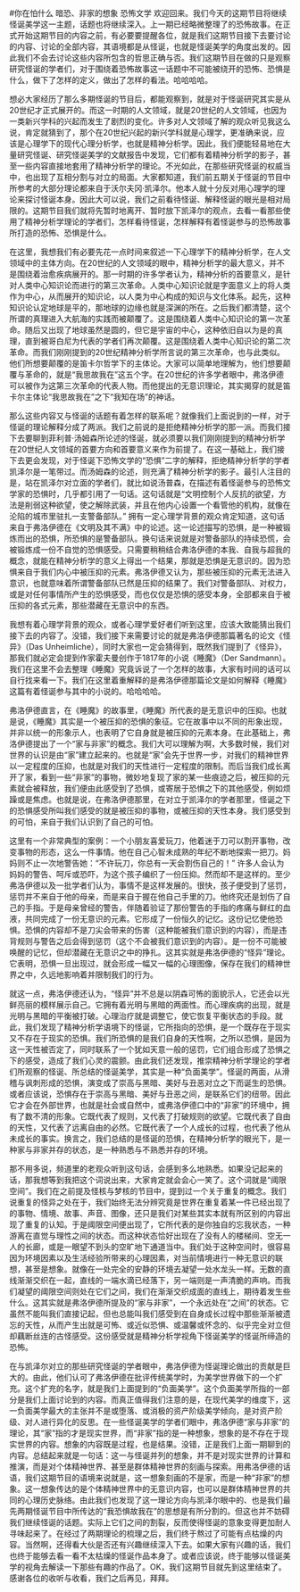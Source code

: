#你在怕什么 暗恐、非家的想象 恐怖文学
欢迎回来。我们今天的这期节目将继续怪诞美学这一主题，话题也将继续深入。上一期已经略微整理了的恐怖故事。在正式开始这期节目的内容之前，有必要要提醒各位，就是我们这期节目接下去要讨论的内容、讨论的全部内容，其语境都是从怪诞，也就是怪诞美学的角度出发的。因此我们不会去讨论这些内容所包含的哲思正确与否。我们这期节目在做的只是观察研究怪诞的学者们，对于围绕着恐怖故事这一话题中不可能被绕开的恐怖、恐惧是什么，做下了怎样的定义，做出了怎样的看法。哈哈哈哈。

想必大家经历了那么多期怪诞的节目后，都能观察到，就是对于怪诞研究其实是从20世纪才正式展开的。而这一时期的人文领域，就是20世纪的人文领域，也因为一类新兴学科的兴起而发生了剧烈的变化。许多对人文领域了解的观众听见我这么说，肯定就猜到了，那个在20世纪兴起的新兴学科就是心理学，更准确来说，应该是心理学下的现代心理分析学，也就是精神分析学。因此，我们便能轻易地在大量研究怪诞、研究怪诞美学的文献报告中发现，它们都有着精神分析学的影子，甚至一些内容直接地套用了精神分析学的理论。不光如此，在那些研究怪诞的权威当中，也出现了互相分割与对立的局面。大家都知道，我们前五期关于怪诞的节目中所参考的大部分理论都来自于沃尔夫冈·凯泽尔。他本人就十分反对用心理学的理论来探讨怪诞本身。因此大可以说，我们之前看待怪诞、解释怪诞的眼光是相对局限的。这期节目我们就将先暂时地离开、暂时放下凯泽尔的观点，去看一看那些使用了精神分析学理论的学者们，怎样看待怪诞，怎样解释有着怪诞参与的恐怖故事所打造的恐怖、恐惧是什么。

在这里，我想我们有必要先花一点时间来叙述一下心理学下的精神分析学，在人文领域中的主体方向。在20世纪的人文领域的眼中，精神分析学的最大意义，并不是围绕着治愈疾病展开的。那一时期的许多学者认为，精神分析的首要意义，是针对人类中心知识论而进行的第三次革命。人类中心知识论就是字面意义上的将人类作为中心，从而展开的知识论，以人类为中心构成的知识与文化体系。起先，这种知识论认定地球是平的，那地球的边缘也就是深渊的所在。之后我们都清楚，这个所谓的真理进入大航海的实践而被颠覆了。这是围绕着人类中心知识论的第一次革命。随后又出现了地球虽然是圆的，但它是宇宙的中心，这种依旧自以为是的真理，直到被哥白尼为代表的学者们再次颠覆。这是围绕着人类中心知识论的第二次革命。而我们刚刚提到的20世纪精神分析学所言说的第三次革命，也与此类似。他们所想要颠覆的是笛卡尔哲学下的主体论。大家可以简单地理解为，他们想要颠覆与革命的，就是“我思故我在”这五个字。在20世纪的许多学者眼中，弗洛伊德可以被作为这第三次革命的代表人物。而他提出的无意识理论，其实揭穿的就是笛卡尔主体论“我思故我在”之下“我知在场”的神话。

那么这些内容又与怪诞的话题有着怎样的联系呢？就像我们上面说到的一样，对于怪诞的理论解释分成了两派。我们之前说的是拒绝精神分析学的那一派。而我们接下去要聊到菲利普·汤姆森所论述的怪诞，就必须要以我们刚刚提到的精神分析学在20世纪人文领域的首要方向和首要意义来作为前提了。在这一基础上，我们接下去更会发现，对于怪诞下恐怖文学的“恐惧”二字的解释，拒绝精神分析学的学者凯泽尔是一笔带过。而汤姆森的论述，则充满了精神分析学的影子。最引人注目的是，站在凯泽尔对立面的学者们，就比如说汤普森，在描述有着怪诞参与的恐怖文学家的恐惧时，几乎都引用了一句话。这句话就是“文明控制个人反抗的欲望，方法是削弱这种欲望，使之解除武装，并且在他内心设置一个看管他的机构，就像在沦陷的城市里驻扎一支警备部队。” 拥有一定心理学背景的观众肯定知道，这句话来自于弗洛伊德在《文明及其不满》中的论述。这一论述描写的恐惧，是一种被锻炼而出的恐惧，所恐惧的是警备部队。换句话来说就是对警备部队的持续恐慌，会被锻炼成一份不自觉的恐惧感受。只需要稍稍结合弗洛伊德的本我、自我与超我的概念，就能在精神分析学的意义上得出一个结果，那就是恐惧是无意识的。因为恐惧来自于我们内心中被压抑的元素。弗洛伊德又认为，那些被压抑的元素无法进入意识，也就意味着所谓警备部队已然是压抑的结果了。我们对警备部队、对权力，或是对任何事情所产生的恐惧感受，而也仅仅是恐惧的感受本身，全部都来自于被压抑的各式元素，那些潜藏在无意识中的东西。

我想有着心理学背景的观众，或者心理学爱好者们听到这里，应该大致能猜出我们接下去的内容了。没错，我们接下来需要讨论的就是弗洛伊德那篇著名的论文《怪异》（Das Unheimliche），同时大家也一定会猜得到，既然我们提到了《怪异》，那我们就必定会提到作家霍夫曼创作于1817年的小说《睡魔》（Der Sandmann）。我们在这里不会去整理《睡魔》究竟诉说了一个怎样的故事，大家有时间的话可以自行找来看一下。我们在这里着重解释的是弗洛伊德那篇论文是如何解释《睡魔》这篇有着怪诞参与其中的小说的。哈哈哈哈。

弗洛伊德直言，在《睡魔》的故事里，《睡魔》所代表的是无意识中的压抑。也就是说，《睡魔》其实是一个被压抑的恐惧的象征。它在故事中以不同的形象出现，并非以统一的形象示人，也表明了它自身就是被压抑的元素本身。在此基础上，弗洛伊德提出了一个“家与非家”的概念。我们大可以理解为啊，大多数时候，我们对世界的认识是由“家”建立起来的。也就是“家”会先于世界一步，对我们的精神世界以一定程度的压抑，也就是对我们的天性进行一定程度的限制。而后当我们成长离开了家，看到一些“非家”的事物，微妙地复现了家的某一些痕迹之后，被压抑的元素就会被释放，我们便由此感受到了恐惧，或寄居于恐惧之下的其他感受，例如烦躁或是焦虑。也就是说，在弗洛伊德那里，在对立于凯泽尔的学者那里，怪诞之下的恐惧感受所叫我们感受的就是被压抑的事物，或被压抑的天性本身。我们感受到的可怕，来自于我们认识到了自己的可怕。

这里有一个非常典型的案例：一个小朋友喜爱玩刀，他着迷于刀可以割开事物，改变事物的形态，这么一件事情。他在自己心智未成熟的年纪不断地探索一把刀。妈妈则不止一次地警告她：“不许玩刀，你总有一天会割伤自己的！” 许多人会认为妈妈的警告、呵斥或恐吓，为这个孩子编织了一份压抑。然而却不是这样的。至少弗洛伊德以及一批学者们认为，事情不是这样发展的。很快，孩子便受到了惩罚，惩罚并不来自于他的母亲，而是来自于握在他自己手里的刀。他终究还是划伤了自己的手指。于是母亲曾经的警告，伴随着验证了那份警告的手指的疼痛与鲜红的血液，共同完成了一份无意识的元素。它形成了一份恒久的记忆。这份记忆使他恐惧。恐惧的内容却不是刀尖会带来的伤害（这种能被我们意识到的内容），而是违背规则与警告之后会得到惩罚（这个不会被我们意识到的内容）。是一份不可能被唤醒的记忆，但却潜藏在无意识之中的挣扎。这其实就是弗洛伊德的“怪异”理论。它表明，恐惧一旦出现过，就会形成一幅又一幅的心理图像，保存在我们的精神世界之中，久远地影响着并限制我们的行为。

就这一点，弗洛伊德还认为，“怪异”并不总是以阴森可怖的面貌示人，它还会以光鲜亮丽的模样展示自己。它拥有着光明与黑暗的两面性。而心理疾病的出现，就是光明与黑暗的平衡被打破。心理治疗就是调整它，使它恢复平衡状态的手段。就此，我们发现了精神分析学语境下的怪诞，它所指向的恐惧，是一个既存在于现实又不存在于现实的恐惧。我们所恐惧的是我们自身的天性啊，之所以恐惧，是因为这一天性被否定了，同时联系了一个犹如天意一般的惩罚，它们组合形成了恐惧之下的感受，造成了我们心灵的震颤。由此我们还发现，推崇精神分析学理论的学者们所观察的怪诞、所总结的怪诞美学，其实是一种“负面美学”。怪诞的两面，从滑稽与讽刺形成的恐惧，演变成了崇高与黑暗、美好与丑恶对立之下而诞生的恐惧。或者应该说，恐惧存在于崇高与黑暗、美好与丑恶之间，是联系它们的纽带。因此它才会在外部世界，也就是社会或自然中，或弗洛伊德口中的“非家”的环境中，拥有了数不清的形象。它既代表了规则，又代表了打破规则的欲望。它既代表了自由的天性，又代表了远离自由的必然。它既代表了一个人成长的过程，也代表了他从未成长的事实。换言之，我们总结的是怪诞的恐惧，在精神分析学的眼光下，是一种家与非家并存的状态，是一种熟悉与不熟悉并存的环境。

那不用多说，频道里的老观众听到这句话，会感到多么地熟悉。如果没记起来的话，那我想等到我把这个词说出来，大家肯定就会会心一笑了。这个词就是“阈限空间”。我们在之前提及怪核与梦核的节目中，提到过一个关于重复的概念。我们说重复的怪异之处在于，我们始终无法分辨究竟是世界在重复着某一件已经出现了的事物、情境、故事、声音、图像，还只是我们对某些其实本就有所区别的内容出现了重复的认知。于是阈限空间便出现了，它所代表的是你独自的忘我状态，一种游离在直觉与理性之间的状态。而这种状态恰好出现在了没有人的楼梯间、空无一人的长廊，或是一眼望不到头的空旷地下通道当中。我们处于这种空间时，很容易因为环境因素以及生活经验所带来的心理因素，对当前情境进行一种无意识的联想，甚至是想象。就像在一处完全的安静的环境去凝望一处水龙头一样。无数的直线渐渐交织在一起，直线的一端水滴已经落下，另一端则是一声清脆的声响。而我们凝望的阈限空间则处在它们之间，我们在渐渐交织成面的直线上，期待着发生些什么。这其实就是弗洛伊德所提及的“家与非家”，一个永远处在“之间”的状态。它虽然不能叫我们直接记起，但也总能叫我们感受到在自身成长过程中那些渐渐被遗忘的天性，从而产生出就是可怖、或近似恐惧、或温馨或怀念的、似乎完全对立但却藕断丝连的古怪感受。这份感受就是精神分析学视角下怪诞美学的怪诞所缔造的恐怖。

在与凯泽尔对立的那些研究怪诞的学者眼中，弗洛伊德为怪诞理论做出的贡献是巨大的。由此，他们认可了弗洛伊德在批评传统美学时，为美学世界做下的一个扩充。这个扩充的名字，就是我们上面提到的“负面美学”。这个负面美学所指的一部分是我们上面讨论到的内容。而真正值得我们注意的是，在现代美学的维度下，这一负面美学最大的主张并不是或堕落、或消极的资产阶级美学倾向，是对资产阶级、对人进行异化的反思。在一些怪诞美学的学者们眼中，弗洛伊德“家与非家”的理论，其“家”指的才是现实世界，而“非家”指的是一种想象，想象的是不存在于现实世界的内容。想象的内容既是过程，也是结果。没错，正是我们上面一期聊到的内容。总结起来就是一句话：这一与怪诞并列的想象，并不是对现实世界的计算和推演，而是对个体精神世界、甚至是群体精神世界的刻画与探索。用弗洛伊德的话语，我们这期节目的语境来说就是，这一想象刻画的不是家，而是一种“非家”的想象。这一想象传达的是个体精神世界中的无意识内容，也可以是群体精神世界的共同的心理历史脉络。由此我们也发现了这一理论方向与凯泽尔眼中的、也是我们最先两期怪诞节目中所传达的“我恐惧故我在”的思想是有所分割的。但这也并不妨碍我们继续怪诞的话题。实际上它们之间的割裂，反而使得怪诞的意象变得更加耐人寻味起来了。在经过了两期理论的梳理之后，我们终于熬过了可能有点枯燥的内容。当然啊，还得看大伙是否还有兴趣继续深入下去。如果大家有兴趣的话，我们也终于能够去看一看不太枯燥的怪诞作品本身了。或者应该说，终于能够以怪诞美学的视角去解读一下那些有趣的作品了。OK，我们这期节目就先到这里结束了。感谢各位的收听与收看，我们之后再见，拜拜。